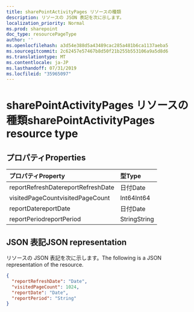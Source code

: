 ```yaml
---
title: sharePointActivityPages リソースの種類
description: リソースの JSON 表記を次に示します。
localization_priority: Normal
ms.prod: sharepoint
doc_type: resourcePageType
author: ''
ms.openlocfilehash: a3d54e388d5a43489cac285a481b6ca1137aeba5
ms.sourcegitcommit: 2c62457e57467b8d50f21b255b553106a9a5d8d6
ms.translationtype: MT
ms.contentlocale: ja-JP
ms.lasthandoff: 07/31/2019
ms.locfileid: "35965097"
---
```

# <a name="sharepointactivitypages-resource-type"></a><span data-ttu-id="e5698-103">sharePointActivityPages リソースの種類</span><span class="sxs-lookup"><span data-stu-id="e5698-103">sharePointActivityPages resource type</span></span>

## <a name="properties"></a><span data-ttu-id="e5698-104">プロパティ</span><span class="sxs-lookup"><span data-stu-id="e5698-104">Properties</span></span>

| <span data-ttu-id="e5698-105">プロパティ</span><span class="sxs-lookup"><span data-stu-id="e5698-105">Property</span></span>          | <span data-ttu-id="e5698-106">型</span><span class="sxs-lookup"><span data-stu-id="e5698-106">Type</span></span>   |
| :---------------- | :----- |
| <span data-ttu-id="e5698-107">reportRefreshDate</span><span class="sxs-lookup"><span data-stu-id="e5698-107">reportRefreshDate</span></span> | <span data-ttu-id="e5698-108">日付</span><span class="sxs-lookup"><span data-stu-id="e5698-108">Date</span></span>   |
| <span data-ttu-id="e5698-109">visitedPageCount</span><span class="sxs-lookup"><span data-stu-id="e5698-109">visitedPageCount</span></span>  | <span data-ttu-id="e5698-110">Int64</span><span class="sxs-lookup"><span data-stu-id="e5698-110">Int64</span></span>  |
| <span data-ttu-id="e5698-111">reportDate</span><span class="sxs-lookup"><span data-stu-id="e5698-111">reportDate</span></span>        | <span data-ttu-id="e5698-112">日付</span><span class="sxs-lookup"><span data-stu-id="e5698-112">Date</span></span>   |
| <span data-ttu-id="e5698-113">reportPeriod</span><span class="sxs-lookup"><span data-stu-id="e5698-113">reportPeriod</span></span>      | <span data-ttu-id="e5698-114">String</span><span class="sxs-lookup"><span data-stu-id="e5698-114">String</span></span> |

## <a name="json-representation"></a><span data-ttu-id="e5698-115">JSON 表記</span><span class="sxs-lookup"><span data-stu-id="e5698-115">JSON representation</span></span>

<span data-ttu-id="e5698-116">リソースの JSON 表記を次に示します。</span><span class="sxs-lookup"><span data-stu-id="e5698-116">The following is a JSON representation of the resource.</span></span>

<!-- {
  "blockType": "resource",
  "@odata.type": "microsoft.graph.sharePointActivityPages"
} -->

```json
{
  "reportRefreshDate": "Date", 
  "visitedPageCount": 1024, 
  "reportDate": "Date", 
  "reportPeriod": "String"
}
```
